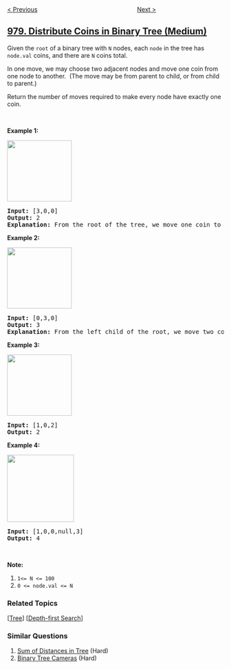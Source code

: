 <!--|This file generated by command(leetcode description); DO NOT EDIT.    |-->
<!--+----------------------------------------------------------------------+-->
<!--|@author    openset <openset.wang@gmail.com>                           |-->
<!--|@link      https://github.com/openset                                 |-->
<!--|@home      https://github.com/tonymontaro/leetcode-hints                        |-->
<!--+----------------------------------------------------------------------+-->

[< Previous](https://github.com/tonymontaro/leetcode-hints/tree/master/problems/longest-turbulent-subarray "Longest Turbulent Subarray")
　　　　　　　　　　　　　　　　
[Next >](https://github.com/tonymontaro/leetcode-hints/tree/master/problems/unique-paths-iii "Unique Paths III")

## [979. Distribute Coins in Binary Tree (Medium)](https://leetcode.com/problems/distribute-coins-in-binary-tree "在二叉树中分配硬币")

<p>Given the <code>root</code> of a binary tree with <code>N</code> nodes, each <code>node</code>&nbsp;in the tree has <code>node.val</code> coins, and there are <code>N</code> coins total.</p>

<p>In one move, we may choose two adjacent nodes and move one coin from one node to another.&nbsp; (The move may be from parent to child, or from child to parent.)</p>

<p>Return the number of moves required to make every node have exactly one coin.</p>

<p>&nbsp;</p>

<div>
<p><strong>Example 1:</strong></p>

<p><strong><img alt="" src="https://assets.leetcode.com/uploads/2019/01/18/tree1.png" style="width: 150px; height: 142px;" /></strong></p>

<pre>
<strong>Input: </strong><span id="example-input-1-1">[3,0,0]</span>
<strong>Output: </strong><span id="example-output-1">2</span>
<strong>Explanation: </strong>From the root of the tree, we move one coin to its left child, and one coin to its right child.
</pre>

<div>
<p><strong>Example 2:</strong></p>

<p><strong><img alt="" src="https://assets.leetcode.com/uploads/2019/01/18/tree2.png" style="width: 150px; height: 142px;" /></strong></p>

<pre>
<strong>Input: </strong><span id="example-input-2-1">[0,3,0]</span>
<strong>Output: </strong><span id="example-output-2">3</span>
<strong>Explanation: </strong>From the left child of the root, we move two coins to the root [taking two moves].  Then, we move one coin from the root of the tree to the right child.
</pre>

<div>
<p><strong>Example 3:</strong></p>

<p><strong><img alt="" src="https://assets.leetcode.com/uploads/2019/01/18/tree3.png" style="width: 150px; height: 142px;" /></strong></p>

<pre>
<strong>Input: </strong><span id="example-input-3-1">[1,0,2]</span>
<strong>Output: </strong><span id="example-output-3">2</span>
</pre>

<div>
<p><strong>Example 4:</strong></p>

<p><strong><img alt="" src="https://assets.leetcode.com/uploads/2019/01/18/tree4.png" style="width: 155px; height: 156px;" /></strong></p>

<pre>
<strong>Input: </strong><span id="example-input-4-1">[1,0,0,null,3]</span>
<strong>Output: </strong><span id="example-output-4">4</span>
</pre>

<p>&nbsp;</p>

<p><strong><span>Note:</span></strong></p>

<ol>
	<li><code>1&lt;= N &lt;= 100</code></li>
	<li><code>0 &lt;= node.val &lt;= N</code></li>
</ol>
</div>
</div>
</div>
</div>

### Related Topics
  [[Tree](https://github.com/tonymontaro/leetcode-hints/tree/master/tag/tree/README.md)]
  [[Depth-first Search](https://github.com/tonymontaro/leetcode-hints/tree/master/tag/depth-first-search/README.md)]

### Similar Questions
  1. [Sum of Distances in Tree](https://github.com/tonymontaro/leetcode-hints/tree/master/problems/sum-of-distances-in-tree) (Hard)
  1. [Binary Tree Cameras](https://github.com/tonymontaro/leetcode-hints/tree/master/problems/binary-tree-cameras) (Hard)
